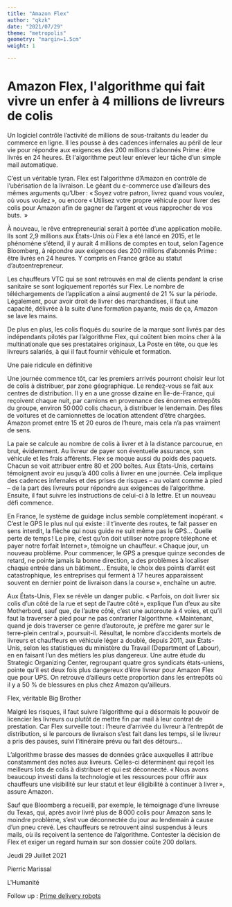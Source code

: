```yaml
---
title: "Amazon Flex"
author: "qkzk"
date: "2021/07/29"
theme: "metropolis"
geometry: "margin=1.5cm"
weight: 1

---
```


# Amazon Flex, l'algorithme qui fait vivre un enfer à 4 millions de livreurs de colis


Un logiciel contrôle l’activité de millions de sous-traitants du leader du
commerce en ligne. Il les pousse à des cadences infernales au péril de leur vie
pour répondre aux exigences des 200 millions d’abonnés Prime : être livrés en
24 heures. Et l'algorithme peut leur enlever leur tâche d’un simple mail
automatique.

C’est un véritable tyran. Flex est l’algorithme d’Amazon en contrôle de
l’ubérisation de la livraison. Le géant du e-commerce use d’ailleurs des mêmes
arguments qu’Uber : « Soyez votre patron, livrez quand vous voulez, où vous
voulez », ou encore « Utilisez votre propre véhicule pour livrer des colis pour
Amazon afin de gagner de l’argent et vous rapprocher de vos buts.  »

À nouveau, le rêve entrepreneurial serait à portée d’une application mobile.
Ils sont 2,9 millions aux États-Unis où Flex a été lancé en 2015, et le
phénomène s’étend, il y aurait 4 millions de comptes en tout, selon l’agence
Bloomberg, à répondre aux exigences des 200 millions d’abonnés Prime : être
livrés en 24 heures. Y compris en France grâce au statut d’autoentrepreneur.

Les chauffeurs VTC qui se sont retrouvés en mal de clients pendant la crise
sanitaire se sont logiquement reportés sur Flex. Le nombre de téléchargements
de l’application a ainsi augmenté de 21 % sur la période. Légalement, pour
avoir droit de livrer des marchandises, il faut une capacité, délivrée à la
suite d’une formation payante, mais de ça, Amazon se lave les mains.

De plus en plus, les colis floqués du sourire de la marque sont livrés par des
indépendants pilotés par l’algorithme Flex, qui coûtent bien moins cher à la
multinationale que ses prestataires originaux, La Poste en tête, ou que les
livreurs salariés, à qui il faut fournir véhicule et formation.

Une paie ridicule en définitive

Une journée commence tôt, car les premiers arrivés pourront choisir leur lot de
colis à distribuer, par zone géographique. Le rendez-vous se fait aux centres
de distribution. Il y en a une grosse dizaine en Île-de-France, qui reçoivent
chaque nuit, par camions en provenance des énormes entrepôts du groupe, environ
50 000 colis chacun, à distribuer le lendemain. Des files de voitures et de
camionnettes de location attendent d’être chargées. Amazon promet entre 15 et
20 euros de l’heure, mais cela n’a pas vraiment de sens.

La paie se calcule au nombre de colis à livrer et à la distance parcourue, en
brut, évidemment. Au livreur de payer son éventuelle assurance, son véhicule et
les frais afférents. Flex se moque aussi du poids des paquets. Chacun se voit
attribuer entre 80 et 200 boîtes. Aux États-Unis, certains témoignent avoir eu
jusqu’à 400 colis à livrer en une journée. Cela implique des cadences
infernales et des prises de risques – au volant comme à pied – de la part des
livreurs pour répondre aux exigences de l’algorithme. Ensuite, il faut suivre
les instructions de celui-ci à la lettre. Et un nouveau défi commence.

En France, le système de guidage inclus semble complètement inopérant. « C’est
le GPS le plus nul qui existe : il t’invente des routes, te fait passer en sens
interdit, la flèche qui nous guide ne suit même pas le GPS… Quelle perte de
temps ! Le pire, c’est qu’on doit utiliser notre propre téléphone et payer
notre forfait Internet », témoigne un chauffeur. « Chaque jour, un nouveau
problème. Pour commencer, le GPS a presque quinze secondes de retard, ne pointe
jamais la bonne direction, a des problèmes à localiser chaque entrée dans un
bâtiment… Ensuite, le choix des points d’arrêt est catastrophique, les
entreprises qui ferment à 17 heures apparaissent souvent en dernier point de
livraison dans la course », enchaîne un autre.

Aux États-Unis, Flex se révèle un danger public. « Parfois, on doit livrer six
colis d’un côté de la rue et sept de l’autre côté », explique l’un d’eux au
site Motherbord, sauf que, de l’autre côté, c’est une autoroute à 4 voies, et
qu’il faut la traverser à pied pour ne pas contrarier l’algorithme.
« Maintenant, quand je dois traverser ce genre d’autoroute, je préfère me garer
sur le terre-plein central », poursuit-il. Résultat, le nombre d’accidents
mortels de livreurs et chauffeurs en véhicule léger a doublé, depuis 2011, aux
États-Unis, selon les statistiques du ministère du Travail (Department of
Labour), en en faisant l’un des métiers les plus dangereux. Une autre étude du
Strategic Organizing Center, regroupant quatre gros syndicats états-uniens,
pointe qu’il est deux fois plus dangereux d’être livreur pour Amazon Flex que
pour UPS. On retrouve d’ailleurs cette proportion dans les entrepôts où il y a
50 % de blessures en plus chez Amazon qu’ailleurs.

Flex, véritable Big Brother

Malgré les risques, il faut suivre l’algorithme qui a désormais le pouvoir de
licencier les livreurs ou plutôt de mettre fin par mail à leur contrat de
prestation. Car Flex surveille tout : l’heure d’arrivée du livreur à l’entrepôt
de distribution, si le parcours de livraison s’est fait dans les temps, si le
livreur a pris des pauses, suivi l’itinéraire prévu ou fait des détours…

L’algorithme brasse des masses de données grâce auxquelles il attribue
constamment des notes aux livreurs. Celles-ci déterminent qui reçoit les
meilleurs lots de colis à distribuer et qui est déconnecté. « Nous avons
beaucoup investi dans la technologie et les ressources pour offrir aux
chauffeurs une visibilité sur leur statut et leur éligibilité à continuer à
livrer », assure Amazon.

Sauf que Bloomberg a recueilli, par exemple, le témoignage d’une livreuse du
Texas, qui, après avoir livré plus de 8 000 colis pour Amazon sans le moindre
problème, s’est vue déconnectée du jour au lendemain à cause d’un pneu crevé.
Les chauffeurs se retrouvent ainsi suspendus à leurs mails, où ils reçoivent la
sentence de l’algorithme. Contester la décision de Flex et exiger un regard
humain sur son dossier coûte 200 dollars.

Jeudi 29 Juillet 2021

Pierric Marissal

L'Humanité


Follow up : [Prime delivery robots](https://eu.usatoday.com/story/tech/2020/07/22/amazon-taking-its-scout-delivery-robots-south/5485106002/)
